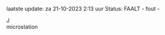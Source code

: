 laatste update: 
za 21-10-2023  2:13   uur 
Status: FAALT - fout - 
<div class="service R">J</div><div class="service Y">microstation</div>